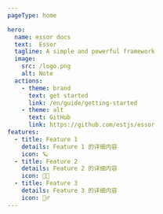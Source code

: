 ```yaml
---
pageType: home

hero:
  name: essor docs
  text:  Essor
  tagline: A simple and powerful framework
  image:
    src: /logo.png
    alt: Note
  actions:
    - theme: brand
      text: get started
      link: /en/guide/getting-started
    - theme: alt
      text: GitHub
      link: https://github.com/estjs/essor
features:
  - title: Feature 1
    details: Feature 1 的详细内容
    icon: 🪐
  - title: Feature 2
    details: Feature 2 的详细内容
    icon: 🧑🏻
  - title: Feature 3
    details: Feature 3 的详细内容
    icon: 🏃‍♂️
---
```

